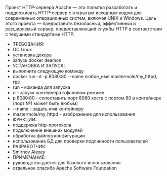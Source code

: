 Проект HTTP-сервера Apache — это попытка разработать и поддерживать HTTP-сервер с открытым исходным кодом для современных операционных систем, включая UNIX и Windows. Цель этого проекта — предоставить безопасный, эффективный и расширяемый сервер, предоставляющий службы HTTP в соответствии с текущими стандартами HTTP.
- ТРЕБОВАНИЯ:
- OC Linux
- установка докера
- запуск docker deamon
- УСТАНОВКА И ЗАПУСК:
- выполните следующую команду
- docker run -d -p 8080:80 --name любое_имя mastermole/my_httpd, где 
- run - команда для запуска
- d - запуск контейнера в фоновом режиме
- p 8080:80 - сопоставить порт 8080 хоста с портом 80 в контейнере (порт №1 может быть любым)
- --name - задать имя контейнеру
- mastermole/my_httpd - изображение для использования
- ФУНКЦИИ:
- поддержка http-протокола
- подключение внешних модулей
- обработка файлов конфигурации
- использование БД для проверки подлинности пользователей
- РАЗРАБОТЧИК:
- Smirnov Alexey
- ПРИМЕЧАНИЕ:
- руководство дается для базового использования
- отдельное спасибо Apache Software Foundation